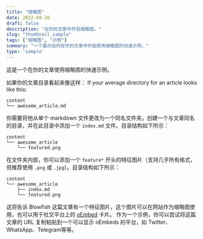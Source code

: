 ```yaml
---
title: "缩略图"
date: 2022-09-26
draft: false
description: "在你的文章中开启缩略图。"
slug: "thumbnail_sample"
tags: ["缩略图", "示例"]
summary: "一个展示如何在你的文章中开始使用缩略图的快速示例。"
type: 'sample'
---
```


这是一个在你的文章使用缩略图的快速示例。

如果你的文章目录看起来像这样：
If your average directory for an article looks like this:

```shell
content
└── awesome_article.md
```

你需要将他从单个 markdown 文件更改为一个同名文件夹。创建一个与文章同名的目录，并在此目录中添加一个 `index.md` 文件。目录结构如下所示：

```shell
content
└── awesome_article
    └── featured.png
```

在文件夹内部，你可以添加一个 `feature*` 开头的特征图片（支持几乎所有格式，但推荐使用 `.png` 或 `.jpg`）。目录结构如下所示：

```shell
content
└── awesome_article
    ├── index.md
    └── featured.png
```

这将告诉 Blowfish 这篇文章有一个特征图片，这个图片可以在网站作为缩略图使用，也可以用于社交平台上的 <a target="_blank" href="https://oembed.com/">oEmbed</a> 卡片。
作为一个示例，你可以尝试将这篇文章的 URL 复制粘贴到一个可以显示 oEmbeds 的平台，如 Twitter、WhatsApp、Telegram等等。
